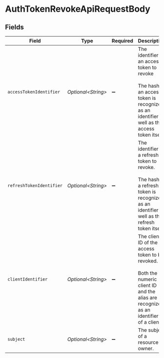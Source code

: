 # AuthTokenRevokeApiRequestBody


## Fields

| Field                                                                                                                                          | Type                                                                                                                                           | Required                                                                                                                                       | Description                                                                                                                                    |
| ---------------------------------------------------------------------------------------------------------------------------------------------- | ---------------------------------------------------------------------------------------------------------------------------------------------- | ---------------------------------------------------------------------------------------------------------------------------------------------- | ---------------------------------------------------------------------------------------------------------------------------------------------- |
| `accessTokenIdentifier`                                                                                                                        | *Optional\<String>*                                                                                                                            | :heavy_minus_sign:                                                                                                                             | The identifier of an access token to revoke<br/><br/>The hash of an access token is recognized as an identifier as well as the access token itself.<br/> |
| `refreshTokenIdentifier`                                                                                                                       | *Optional\<String>*                                                                                                                            | :heavy_minus_sign:                                                                                                                             | The identifier of a refresh token to revoke.<br/><br/>The hash of a refresh token is recognized as an identifier as well as the refresh token itself.<br/> |
| `clientIdentifier`                                                                                                                             | *Optional\<String>*                                                                                                                            | :heavy_minus_sign:                                                                                                                             | The client ID of the access token to be revoked.<br/><br/>Both the numeric client ID and the alias are recognized as an identifier<br/>of a client.<br/> |
| `subject`                                                                                                                                      | *Optional\<String>*                                                                                                                            | :heavy_minus_sign:                                                                                                                             | The subject of a resource owner.<br/>                                                                                                          |